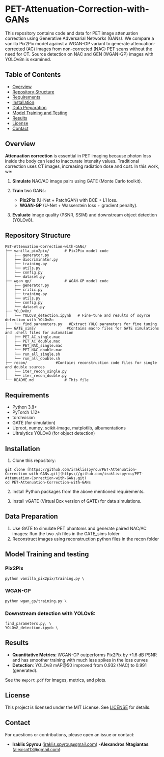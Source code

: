 # PET-Attenuation-Correction-with-GANs

This repository contains code and data for PET image attenuation correction using Generative Adversarial Networks (GANs). We compare a vanilla Pix2Pix model against a WGAN-GP variant to generate attenuation-corrected (AC) images from non-corrected (NAC) PET scans without the need for CT. Source detection on NAC and GEN (WGAN-GP) images with YOLOv8n is examined.

## Table of Contents

* [Overview](#overview)
* [Repository Structure](#repository-structure)
* [Requirements](#requirements)
* [Installation](#installation)
* [Data Preparation](#data-preparation)
* [Model Training and Testing](#model-training-and-testing)
* [Results](#results)
* [License](#license)
* [Contact](#contact)

## Overview

**Attenuation correction** is essential in PET imaging because photon loss inside the body can lead to inaccurate intensity values. Traditional correction uses CT images, increasing radiation dose and cost. In this work, we:

1. **Simulate** NAC/AC image pairs using GATE (Monte Carlo toolkit).
2. **Train** two GANs:

   * **Pix2Pix** (U-Net + PatchGAN) with BCE + L1 loss.
   * **WGAN-GP** (U-Net + Wasserstein loss + gradient penalty).
3. **Evaluate** image quality (PSNR, SSIM) and downstream object detection (YOLOv8).

## Repository Structure

```
PET-Attenuation-Correction-with-GANs/
├── vanilla_pix2pix/       # Pix2Pix model code
│   ├── generator.py
│   ├── discriminator.py
│   ├── training.py
│   └── utils.py
│   └── config.py
│   └── dataset.py
├── wgan_gp/               # WGAN-GP model code
│   ├── generator.py
│   ├── critic.py
│   ├── training.py
│   └── utils.py
│   └── config.py
│   └── dataset.py
├── YOLOv8n/             
│   └── YOLOv8_detection.ipynb   # Fine-tune and results of soyrce detection with YOLOv8n
│   └── find_parameters.py   #Extract YOLO parameters for fine tuning
├── GATE_sims/              #Contains macro files for GATE simulations and .shell files for automation
│   ├── PET_AC_single.mac
│   ├── PET_AC_double.mac
│   └── PET_NAC_single.mac
│   └── PET_NAC_double.mac
│   └── run_all_single.sh
│   └── run_all_double.sh
├── recon/             #Contains reconstruction code files for single and double sources
│   └── iter_recon_single.py
│   └── iter_recon_double.py
└── README.md              # This file
```

## Requirements

* Python 3.8+
* PyTorch 1.12+
* torchvision
* GATE (for simulation)
* Uproot, numpy, scikit-image, matplotlib, albumentations
* Ultralytics YOLOv8 (for object detection)


## Installation

1. Clone this repository:
```
git clone [https://github.com/iraklisspyrou/PET-Attenuation-Correction-with-GANs.git](https://github.com/iraklisspyrou/PET-Attenuation-Correction-with-GANs.git)
cd PET-Attenuation-Correction-with-GANs
```


2. Install Python packages from the above mentioned requirements.


3. Install vGATE (Virtual Box version of GATE) for data simulations.

## Data Preparation

1. Use GATE to simulate PET phantoms and generate paired NAC/AC images:
        Run the two .sh files in the GATE_sims folder
2. Reconstruct images using reconstruction python files in the recon folder

## Model Training and testing

### Pix2Pix

```
python vanilla_pix2pix/training.py \
```

### WGAN-GP

```
python wgan_gp/training.py \

```


### Downstream detection with YOLOv8:

   ```
  find_parameters.py, \
  YOLOv8_detection.ipynb \
  ```

## Results
- **Quantitative Metrics**: WGAN-GP outperforms Pix2Pix by +1.6 dB PSNR and has smoother training with much less spikes in the loss curves
- **Detection**: YOLOv8 mAP@50 improved from 0.932 (NAC) to 0.991 (generated).

See the `Report.pdf` for images, metrics, and plots.

## License
This project is licensed under the MIT License. See [LICENSE](LICENSE) for details.

## Contact
For questions or contributions, please open an issue or contact:
- **Iraklis Spyrou** (iraklis.spyrou@gmail.com)
-**Alexandros Ntagiantas** (alexisnt13@gmail.com)


